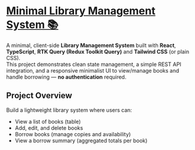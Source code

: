 # [Minimal Library Management System 📚](https://soft-fenglisu-ae0089.netlify.app/)

A minimal, client-side **Library Management System** built with **React**, **TypeScript**, **RTK Query (Redux Toolkit Query)** and **Tailwind CSS** (or plain CSS).  
This project demonstrates clean state management, a simple REST API integration, and a responsive minimalist UI to view/manage books and handle borrowing — **no authentication** required.

## Project Overview

Build a lightweight library system where users can:

-   View a list of books (table)
-   Add, edit, and delete books
-   Borrow books (manage copies and availability)
-   View a borrow summary (aggregated totals per book)
